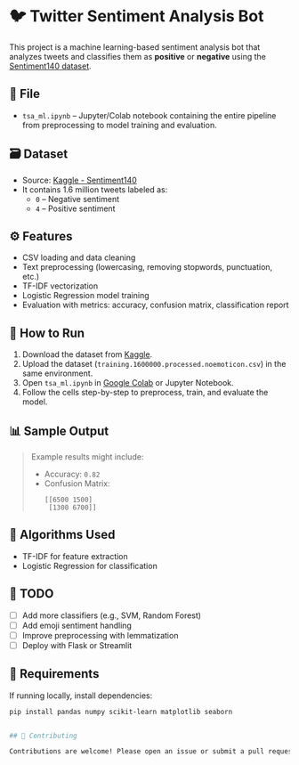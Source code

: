 # 🐦 Twitter Sentiment Analysis Bot

This project is a machine learning-based sentiment analysis bot that analyzes tweets and classifies them as **positive** or **negative** using the [Sentiment140 dataset](https://www.kaggle.com/datasets/kazanova/sentiment140).

## 📂 File

- `tsa_ml.ipynb` – Jupyter/Colab notebook containing the entire pipeline from preprocessing to model training and evaluation.

## 🗃 Dataset

- Source: [Kaggle - Sentiment140](https://www.kaggle.com/datasets/kazanova/sentiment140)
- It contains 1.6 million tweets labeled as:
  - `0` – Negative sentiment
  - `4` – Positive sentiment

## ⚙️ Features

- CSV loading and data cleaning
- Text preprocessing (lowercasing, removing stopwords, punctuation, etc.)
- TF-IDF vectorization
- Logistic Regression model training
- Evaluation with metrics: accuracy, confusion matrix, classification report

## 🚀 How to Run

1. Download the dataset from [Kaggle](https://www.kaggle.com/datasets/kazanova/sentiment140).
2. Upload the dataset (`training.1600000.processed.noemoticon.csv`) in the same environment.
3. Open `tsa_ml.ipynb` in [Google Colab](https://colab.research.google.com/) or Jupyter Notebook.
4. Follow the cells step-by-step to preprocess, train, and evaluate the model.

## 📊 Sample Output

> Example results might include:
>
> - Accuracy: `0.82`
> - Confusion Matrix:
>   ```
>   [[6500 1500]
>    [1300 6700]]
>   ```

## 🧠 Algorithms Used

- TF-IDF for feature extraction
- Logistic Regression for classification

## 🔧 TODO

- [ ] Add more classifiers (e.g., SVM, Random Forest)
- [ ] Add emoji sentiment handling
- [ ] Improve preprocessing with lemmatization
- [ ] Deploy with Flask or Streamlit

## 🧾 Requirements

If running locally, install dependencies:

```bash
pip install pandas numpy scikit-learn matplotlib seaborn


## 🤝 Contributing

Contributions are welcome! Please open an issue or submit a pull request.

